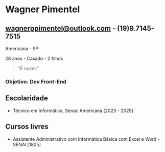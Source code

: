 # Wagner Pimentel
## wagnerppimentel@outlook.com - (19)9.7145-7515
Americana - SP

28 anos - Casado - 2 filhos
> "É nozes"

### Objetivo: Dev Front-End

## Escolaridade
- Técnico em Informática, Senac Americana [2023 - 2025]

## Cursos livres
- Assistente Administrativo com Informática Básica com Excel e Word - SENAI [180h]